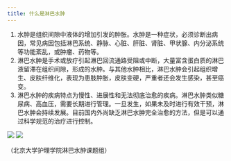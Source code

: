 ```yaml
---
title: 什么是淋巴水肿
---
```


1. 水肿是组织间隙中液体的增加引发的肿胀。水肿是一种症状，必须诊断出病因，常见病因包括淋巴系统、静脉、心脏、肝脏、肾脏、甲状腺、内分泌系统等功能紊乱，或肿瘤、药物等。
2. 淋巴水肿是手术或放疗引起淋巴回流通路受阻或中断，大量富含蛋白质的淋巴液留滞在组织间隙，形成的水肿。与其他水肿相比，淋巴水肿会引起组织增生、皮肤纤维化，表现为患肢肿胀，皮肤变硬，严重者还会发生感染，甚至癌变。
3. 淋巴水肿的疾病特点为慢性、进展性和无法彻底治愈的疾病。淋巴水肿类似糖尿病、高血压，需要长期进行管理。一旦发生，如果未及时进行有效干预，淋巴水肿会持续发展。目前国内外尚缺乏淋巴水肿完全治愈的方法，但是可以通过科学规范的治疗进行控制。

![](/images/1/1-2-1.png)
![](/images/1/1-2-2.png)

（北京大学护理学院淋巴水肿课题组）